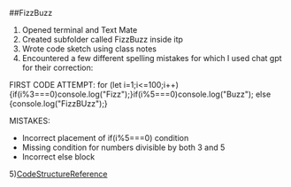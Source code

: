 ##FizzBuzz
1) Opened terminal and Text Mate
2) Created subfolder called FizzBuzz inside itp
3) Wrote code sketch using class notes
4) Encountered a few different spelling mistakes for which I used chat gpt for their correction:

FIRST CODE ATTEMPT: 
for (let i=1;i<=100;i++){if(i%3===0)console.log("Fizz");}if(i%5===0)console.log("Buzz"); else {console.log("FizzBUzz");}

MISTAKES:
- Incorrect placement of if(i%5===0) condition
- Missing condition for numbers divisible by both 3 and 5
- Incorrect else block

5)[CodeStructureReference](https://github.com/rdwrome/261sp25/blob/main/04ControlFlow/codealong.js)

